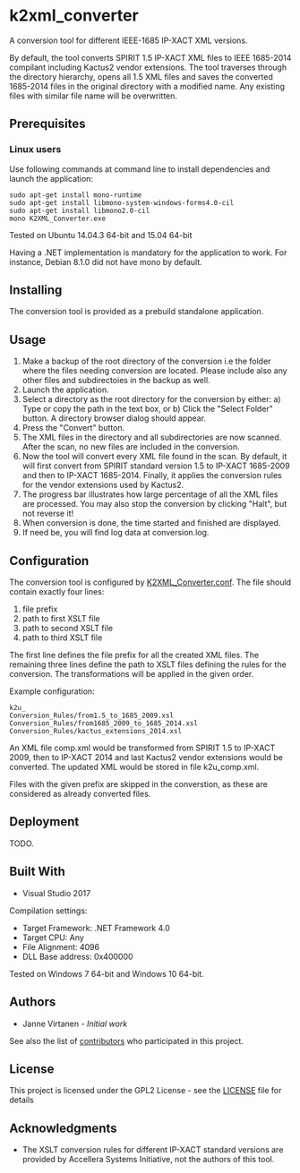 # k2xml_converter

A conversion tool for different IEEE-1685 IP-XACT XML versions.

By default, the tool converts SPIRIT 1.5 IP-XACT XML files to IEEE 1685-2014 compilant including Kactus2 vendor extensions. 
The tool traverses through the directory hierarchy, opens all 1.5 XML files and saves the converted 1685-2014 files in the original 
directory with a modified name. Any existing files with similar file name will be overwritten.

## Prerequisites

### Linux users
Use following commands at command line to install dependencies and launch the application:

```
sudo apt-get install mono-runtime
sudo apt-get install libmono-system-windows-forms4.0-cil
sudo apt-get install libmono2.0-cil
mono K2XML_Converter.exe
```

Tested on Ubuntu 14.04.3 64-bit and 15.04 64-bit

Having a .NET implementation is mandatory for the application to work.
For instance, Debian 8.1.0 did not have mono by default.

## Installing

The conversion tool is provided as a prebuild standalone application.

## Usage

1. Make a backup of the root directory of the conversion i.e the folder where the files needing conversion are located. 
Please include also any other files and subdirectoies in the backup as well.
2. Launch the application.
3. Select a directory as the root directory for the conversion by either:
	a) Type or copy the path in the text box, or
	b) Click the "Select Folder" button. A directory browser dialog should appear.
4. Press the "Convert" button.
5. The XML files in the directory and all subdirectories are now scanned. After the scan, no new files are included in the conversion.
6. Now the tool will convert every XML file found in the scan.
By default, it will first convert from SPIRIT standard version 1.5 to IP-XACT 1685-2009 and then to IP-XACT 1685-2014. Finally, it
applies the conversion rules for the vendor extensions used by Kactus2.
7. The progress bar illustrates how large percentage of all the XML files are processed.
You may also stop the conversion by clicking "Halt", but not reverse it!
8. When conversion is done, the time started and finished are displayed.
9. If need be, you will find log data at conversion.log.

## Configuration

The conversion tool is configured by [K2XML_Converter.conf](K2XML_Converter.conf). The file should contain exactly four lines:
1. file prefix
2. path to first XSLT file
3. path to second XSLT file
4. path to third XSLT file

The first line defines the file prefix for all the created XML files. The remaining three lines define the path to XSLT files
defining the rules for the conversion. The transformations will be applied in the given order.

Example configuration:
```
k2u_
Conversion_Rules/from1.5_to_1685_2009.xsl
Conversion_Rules/from1685_2009_to_1685_2014.xsl
Conversion_Rules/kactus_extensions_2014.xsl
```

An XML file comp.xml would be transformed from SPIRIT 1.5 to IP-XACT 2009, then to IP-XACT 2014 and last Kactus2 vendor extensions
would be converted. The updated XML would be stored in file k2u_comp.xml.

Files with the given prefix are skipped in the converstion, as these are considered as already converted files.

## Deployment

TODO.

## Built With

* Visual Studio 2017

Compilation settings:
* Target Framework: .NET Framework 4.0
* Target CPU: Any
* File Alignment: 4096
* DLL Base address: 0x400000

Tested on Windows 7 64-bit and Windows 10 64-bit.

## Authors

* Janne Virtanen - *Initial work*

See also the list of [contributors](https://github.com/kactus2/k2xml_converter/graphs/contributors) who participated in this project.

## License

This project is licensed under the GPL2 License - see the [LICENSE](LICENSE) file for details

## Acknowledgments

* The XSLT conversion rules for different IP-XACT standard versions are provided by Accellera Systems Initiative, not the authors of this tool.
